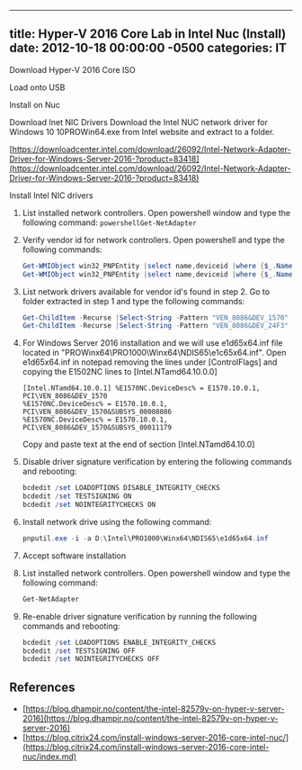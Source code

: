 ﻿---

title:  Hyper-V 2016 Core Lab in Intel Nuc (Install)
date:   2012-10-18 00:00:00 -0500
categories: IT
---

Download Hyper-V 2016 Core ISO

Load onto USB

Install on Nuc

Download Inet NIC Drivers
Download the Intel NUC network driver for Windows 10 10PROWin64.exe from Intel website and extract to a folder.

[https://downloadcenter.intel.com/download/26092/Intel-Network-Adapter-Driver-for-Windows-Server-2016-?product=83418](https://downloadcenter.intel.com/download/26092/Intel-Network-Adapter-Driver-for-Windows-Server-2016-?product=83418)

Install Intel NIC drivers

1. List installed network controllers.  Open powershell window and type the following command:
    ```powershellGet-NetAdapter```
2. Verify vendor id for network controllers. Open powershell and type the following commands:

    ```powershell
    Get-WMIObject win32_PNPEntity |select name,deviceid |where {$_.Name -match "Ethernet"}
    Get-WMIObject win32_PNPEntity |select name,deviceid |where {$_.Name -match "Network"}
    ```

3. List network drivers available for vendor id's  found in step 2.  Go to folder extracted in step 1 and type the following commands:

    ```powershell
    Get-ChildItem -Recurse |Select-String -Pattern "VEN_8086&DEV_1570" |group Path |select Name
    Get-ChildItem -Recurse |Select-String -Pattern "VEN_8086&DEV_24F3" |group Path |select Name
    ```

4. For Windows Server 2016 installation and we will use e1d65x64.inf file located in "PROWinx64\PRO1000\Winx64\NDIS65\e1c65x64.inf". Open e1d65x64.inf in notepad removing the lines under [ControlFlags] and copying the E1502NC lines to [Intel.NTamd64.10.0.0]

    ```text
    [Intel.NTamd64.10.0.1] %E1570NC.DeviceDesc% = E1570.10.0.1, PCI\VEN_8086&DEV_1570
    %E1570NC.DeviceDesc% = E1570.10.0.1, PCI\VEN_8086&DEV_1570&SUBSYS_00008086
    %E1570NC.DeviceDesc% = E1570.10.0.1, PCI\VEN_8086&DEV_1570&SUBSYS_00011179
    ```

    Copy and paste text at the end of section [Intel.NTamd64.10.0]

5. Disable driver signature verification by entering the following commands and rebooting:

    ```powershell
    bcdedit /set LOADOPTIONS DISABLE_INTEGRITY_CHECKS
    bcdedit /set TESTSIGNING ON
    bcdedit /set NOINTEGRITYCHECKS ON
    ```

6. Install network drive using the following command:

    ```powershell
    pnputil.exe -i -a D:\Intel\PRO1000\Winx64\NDIS65\e1d65x64.inf
    ```

7. Accept software installation
8. List installed network controllers.  Open powershell window and type the following command:

    ```powershell
    Get-NetAdapter
    ```

9. Re-enable driver signature verification by running the following commands and rebooting:

    ```powershell
    bcdedit /set LOADOPTIONS ENABLE_INTEGRITY_CHECKS
    bcdedit /set TESTSIGNING OFF
    bcdedit /set NOINTEGRITYCHECKS OFF
    ```

## References

- [https://blog.dhampir.no/content/the-intel-82579v-on-hyper-v-server-2016](https://blog.dhampir.no/content/the-intel-82579v-on-hyper-v-server-2016)
- [https://blog.citrix24.com/install-windows-server-2016-core-intel-nuc/](https://blog.citrix24.com/install-windows-server-2016-core-intel-nuc/index.md)
